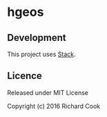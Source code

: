 # hgeos

## Development

This project uses [Stack][stack].

## Licence

Released under MIT License

Copyright (c) 2016 Richard Cook

[stack]: https://haskellstack.org/